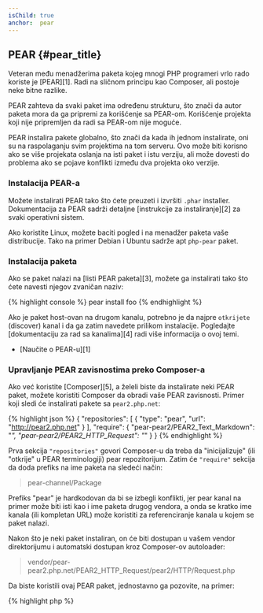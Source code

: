 ```yaml
---
isChild: true
anchor:  pear
---
```


## PEAR {#pear_title}

Veteran među menadžerima paketa kojeg mnogi PHP programeri vrlo rado koriste je [PEAR][1]. Radi na sličnom
principu kao Composer, ali postoje neke bitne razlike.

PEAR zahteva da svaki paket ima određenu strukturu, što znači da autor paketa mora da ga pripremi za korišćenje sa
PEAR-om. Korišćenje projekta koji nije pripremljen da radi sa PEAR-om nije moguće.

PEAR instalira pakete globalno, što znači da kada ih jednom instalirate, oni su na raspolaganju svim projektima na
tom serveru. Ovo može biti korisno ako se više projekata oslanja na isti paket i istu verziju, ali može dovesti do problema
ako se pojave konflikti između dva projekta oko verzije.

### Instalacija PEAR-a

Možete instalirati PEAR tako što ćete preuzeti i izvršiti `.phar` installer. Dokumentacija za PEAR sadrži detaljne
[instrukcije za instaliranje][2] za svaki operativni sistem.

Ako koristite Linux, možete baciti pogled i na menadžer paketa vaše distribucije. Tako na primer Debian i Ubuntu
sadrže apt `php-pear` paket.

### Instalacija paketa

Ako se paket nalazi na [listi PEAR paketa][3], možete ga instalirati tako što ćete navesti njegov zvaničan naziv:

{% highlight console %}
pear install foo
{% endhighlight %}

Ako je paket host-ovan na drugom kanalu, potrebno je da najpre `otkrijete` (discover) kanal i da ga zatim navedete
prilikom instalacije. Pogledajte [dokumentaciju za rad sa kanalima][4] radi više informacija o ovoj temi.

* [Naučite o PEAR-u][1]

### Upravljanje PEAR zavisnostima preko Composer-a

Ako već koristite [Composer][5], a želeli biste da instalirate neki PEAR paket, možete koristiti
Composer da obradi vaše PEAR zavisnosti. Primer koji sledi će instalirati pakete sa `pear2.php.net`:

{% highlight json %}
{
    "repositories": [
        {
            "type": "pear",
            "url": "http://pear2.php.net"
        }
    ],
    "require": {
        "pear-pear2/PEAR2_Text_Markdown": "*",
        "pear-pear2/PEAR2_HTTP_Request": "*"
    }
}
{% endhighlight %}

Prva sekcija `"repositories"` govori Composer-u da treba da "inicijalizuje" (ili "otkrije" u PEAR terminologiji)
pear repozitorijum. Zatim će `"require"` sekcija da doda prefiks na ime paketa na sledeći način:

> pear-channel/Package

Prefiks "pear" je hardkodovan da bi se izbegli konflikti, jer pear kanal na primer može biti isti kao i ime paketa drugog vendora,
a onda se kratko ime kanala (ili kompletan URL) može koristiti za referenciranje kanala u kojem se paket nalazi.

Nakon što je neki paket instaliran, on će biti dostupan u vašem vendor direktorijumu i automatski dostupan kroz Composer-ov autoloader:

> vendor/pear-pear2.php.net/PEAR2_HTTP_Request/pear2/HTTP/Request.php

Da biste koristili ovaj PEAR paket, jednostavno ga pozovite, na primer:

{% highlight php %}
<?php
$request = new pear2\HTTP\Request();
{% endhighlight %}

* [Naučite više o upotrebi PEAR-a sa Composer-om][6]


[1]: http://pear.php.net/
[2]: http://pear.php.net/manual/en/installation.getting.php
[3]: http://pear.php.net/packages.php
[4]: http://pear.php.net/manual/en/guide.users.commandline.channels.php
[5]: #composer_and_packagist
[6]: http://getcomposer.org/doc/05-repositories.md#pear
